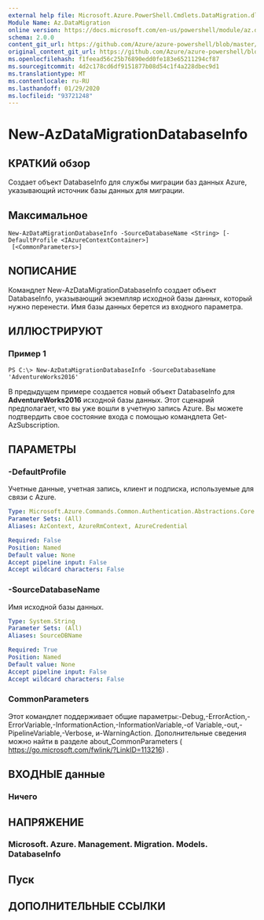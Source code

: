 ```yaml
---
external help file: Microsoft.Azure.PowerShell.Cmdlets.DataMigration.dll-Help.xml
Module Name: Az.DataMigration
online version: https://docs.microsoft.com/en-us/powershell/module/az.datamigration/New-AzDataMigrationDatabaseInfo
schema: 2.0.0
content_git_url: https://github.com/Azure/azure-powershell/blob/master/src/DataMigration/DataMigration/help/New-AzDataMigrationDatabaseInfo.md
original_content_git_url: https://github.com/Azure/azure-powershell/blob/master/src/DataMigration/DataMigration/help/New-AzDataMigrationDatabaseInfo.md
ms.openlocfilehash: f1feead56c25b76890edd0fe183e65211294cf87
ms.sourcegitcommit: 4d2c178cd6df9151877b08d54c1f4a228dbec9d1
ms.translationtype: MT
ms.contentlocale: ru-RU
ms.lasthandoff: 01/29/2020
ms.locfileid: "93721248"
---
```

# New-AzDataMigrationDatabaseInfo

## КРАТКИй обзор
Создает объект DatabaseInfo для службы миграции баз данных Azure, указывающий источник базы данных для миграции.

## Максимальное

```
New-AzDataMigrationDatabaseInfo -SourceDatabaseName <String> [-DefaultProfile <IAzureContextContainer>]
 [<CommonParameters>]
```

## NОПИСАНИЕ
Командлет New-AzDataMigrationDatabaseInfo создает объект DatabaseInfo, указывающий экземпляр исходной базы данных, который нужно перенести. Имя базы данных берется из входного параметра.

## ИЛЛЮСТРИРУЮТ

### Пример 1
```
PS C:\> New-AzDataMigrationDatabaseInfo -SourceDatabaseName 'AdventureWorks2016'
```

В предыдущем примере создается новый объект DatabaseInfo для **AdventureWorks2016** исходной базы данных.
Этот сценарий предполагает, что вы уже вошли в учетную запись Azure. Вы можете подтвердить свое состояние входа с помощью командлета Get-AzSubscription.

## ПАРАМЕТРЫ

### -DefaultProfile
Учетные данные, учетная запись, клиент и подписка, используемые для связи с Azure.

```yaml
Type: Microsoft.Azure.Commands.Common.Authentication.Abstractions.Core.IAzureContextContainer
Parameter Sets: (All)
Aliases: AzContext, AzureRmContext, AzureCredential

Required: False
Position: Named
Default value: None
Accept pipeline input: False
Accept wildcard characters: False
```

### -SourceDatabaseName
Имя исходной базы данных.

```yaml
Type: System.String
Parameter Sets: (All)
Aliases: SourceDBName

Required: True
Position: Named
Default value: None
Accept pipeline input: False
Accept wildcard characters: False
```

### CommonParameters
Этот командлет поддерживает общие параметры:-Debug,-ErrorAction,-ErrorVariable,-InformationAction,-InformationVariable,-of Variable,-out,-PipelineVariable,-Verbose, и-WarningAction. Дополнительные сведения можно найти в разделе about_CommonParameters ( https://go.microsoft.com/fwlink/?LinkID=113216) .

## ВХОДНЫЕ данные

### Ничего

## НАПРЯЖЕНИЕ

### Microsoft. Azure. Management. Migration. Models. DatabaseInfo

## Пуск

## ДОПОЛНИТЕЛЬНЫЕ ССЫЛКИ
